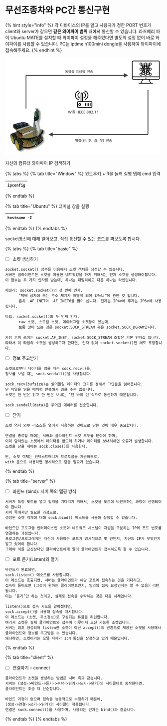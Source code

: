 # 무선조종차와 PC간 통신구현

{% hint style="info" %}
각 디바이스의 IP를 알고 사용자가 정한 PORT 번호가 client와 server가 같으면 **같은 와이파이 범위 내에서** 통신할 수 있습니다. 라즈베리 파이 Ubuntu MATE를 설치할 때 와이파이 설정을 해주었다면 별도의 설정 없이 바로 와이파이를 사용할 수 있습니다. PC는 iptime n100mini dongle을 사용하여 와이파이에 접속해주세요.
{% endhint %}

![](../.gitbook/assets/image%20%289%29.png)

자신의 컴퓨터 와이파이 IP 검색하기

{% tabs %}
{% tab title="Window" %}
윈도우키 + R을 눌러 실행 탭에 cmd 입력

| `ipconfig` |
| --- |
{% endtab %}

{% tab title="Ubuntu" %}
터미널 창을 실행

| `hostname -I` |
| --- |
{% endtab %}
{% endtabs %}

socket통신에 대해 알아보고, 직접 통신할 수 있는 코드를 짜보도록 합시다.

{% tabs %}
{% tab title="basic" %}
* [ ] 소켓 생성하기

```text
socket.socket() 함수를 이용해서 소켓 객체를 생성할 수 있습니다. 
서버든 클라이언트든 소켓을 이용한 네트워킹을 하기 위해서는 먼저 소켓을 생성해야합니다.
이 함수는 두 가지 인자를 받는데, 하나는 패밀리이고 다른 하나는 타입입니다.

패밀리: socket.socket()의 첫 번째 인자.
      “택배 상자에 쓰는 주소 체계가 어떻게 되어 있느냐”에 관한 것 입니다.
      흔히 .AF_INET와 .AF_INET6를 많이 씁니다. 전자는 IP4v에 후자는 IP6v에 사용됩니다.

타입: socket.socket()의 두 번째 인자.
      raw 소켓, 스트림 소켓, 데이터그램 소켓등이 있는데, 
      보통 많이 쓰는 것은 socket.SOCK_STREAM 혹은 socket.SOCK_DGRAM입니다. 
      
가장 흔히 쓰이는 socket.AF_INET, socket.SOCK_STREAM 조합은 기본 인자값 입니다. 
따라서 이 타입의 소켓을 생성하고자 한다면, 인자 없이 socket.socket()만 써도 무방합니다.
```



* [ ] 정보 주고받기

```text
소켓으로부터 데이터를 읽을 때는 sock.recv()를,
정보를 보낼 때는 sock.sendall()을 사용합니다. 

sock.recv(bufsize)는 읽어들일 데이터의 크기를 정해서 그만큼을 읽어옵니다. 
단 파일을 읽을 때처럼 반복해서 읽을 수는 없습니다. 
소켓은 한 번은 읽고 한 번은 보내는 ‘턴 바이 턴’식으로 통신하기 때문입니다.  

sock.sendall(data)은 주어진 데이터를 전송합니다.
```



* [ ] 닫기

```text
소켓 역시 외부 리소스를 열어서 사용하는 것이므로 닫는 것이 매우 중요합니다. 

연결을 종료할 때에는 서버와 클라이언트 소켓 모두를 닫아야 하며, 
이미 닫혀있는 소켓에서 데이터를 받으려 하거나 데이터를 보내려하면 오류가 발생합니다. 
소켓을 닫을 때에는 sock.close()를 사용한다.

단, 소켓 객체는 컨텍스트매니저 프로토콜을 지원하므로, 
with 문으로 사용하면 명시적으로 닫을 필요가 없습니다.
```
{% endtab %}

{% tab title="server" %}
* [ ] 바인드 \(bind\): 서버 쪽의 맵핑 방식

```text
서버가 특정 포트를 열고 입력을 기다리기 위해서, 소켓을 포트에 바인드하는 과정이 선행되어야 합니다. 
서버 쪽에서만 필요한 과정으로,
생성된 소켓 객체에 대해 sock.bind() 메소드를 사용해 실행할 수 있습니다.

바인드란 프로그램 인터페이스인 소켓과 네트워크 시스템이 자원을 구분하는 IP와 포트 번호를 연결하는 과정입니다.
프로그램/프로그래머는 자신이 사용하는 포트가 명시적으로 몇 번인지, 자신의 IP가 무엇인지 알고 있어야 합니다. 
그래야 이를 교신상대인 클라이언트에게 알려 클라이언트가 접속하도록 할 수 있습니다.
```

* [ ] 포트 듣기\(Listen\)와 열기

```text
바인드가 완료되면,
sock.listen() 메소드를 사용합니다.
이 메소드는 호출되면, 서버는 클라이언트가 해당 포트에 접속하는 것을 기다리고,
접속이 들어오면 (그것이 원하는 클라이언트인지, 임의의 접속 요청인지는 알 수 없음) 리턴됩니다.
이는 ‘듣기’만 하는 것이고, 실제로 접속을 수락하는 것은 다음 차례입니다.

listen()으로 접속 시도를 알아챘다면,
sock.accept()을 사용해 접속을 개시합니다.
이 메소드는 (소켓, 주소정보)로 구성되는 튜플을 리턴합니다. 
여기서 소켓은 실제 클라이언트와 접속이 이루어져 교신 가능한 소켓입니다. 
서버는 최초 생성되어 listen한 소켓이 아닌 accept()의 반환으로 제공된 소켓을 사용해서 클라이언트와 정보를 주고받을 수 있습니다.
왜냐하면, 소켓이라는 모델 자체가 1:N 통신을 상정하고 있기 때문입니다.
```
{% endtab %}

{% tab title="client" %}
* [ ] 연결하기 – connect

```text
클라이언트가 소켓을 생성하는 방법은 서버 측과 같습니다.
서버는 (생성->바인드->듣기->수락->읽기->쓰기->닫기)의 사이클대로 동작한다면,
클라이언트는 조금 더 단순합니다.

바인드 과정이 없으며 접속을 능동적으로 수행하기 때문에,
(생성->연결->쓰기->읽기)의 사이클이 적용됩니다.
연결은 sock.connect()를 사용하며, 사용되는 인자는 bind()와 같습니다.
```
{% endtab %}
{% endtabs %}

